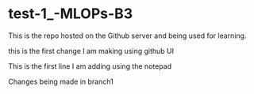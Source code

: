 # test-1_-MLOPs-B3
This is the repo hosted on the Github server and being used for learning.

this is the first change I am making using github UI

This is the first line I am adding using the notepad

Changes being made in branch1
